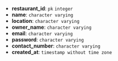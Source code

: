 - **restaurant_id**: `pk` `integer`
- **name**: `character varying`
- **location**: `character varying`
- **owner_name**: `character varying`
- **email**: `character varying`
- **password**: `character varying`
- **contact_number**: `character varying`
- **created_at**: `timestamp without time zone`

